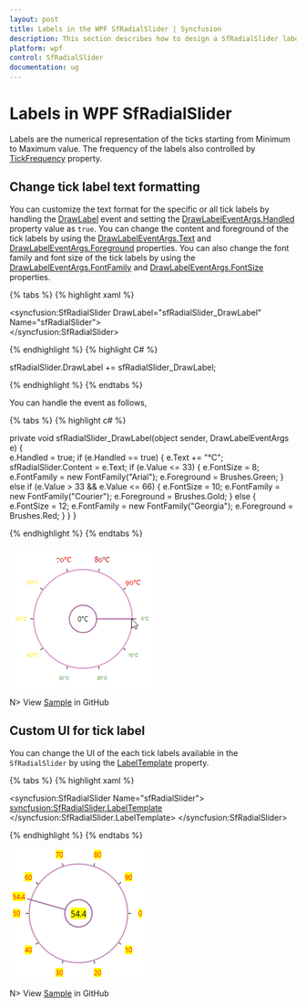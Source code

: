 ```yaml
---
layout: post
title: Labels in the WPF SfRadialSlider | Syncfusion
description: This section describes how to design a SfRadialSlider label in a WPF application and ticks functionalities.
platform: wpf
control: SfRadialSlider 
documentation: ug
---
```


# Labels in WPF SfRadialSlider

Labels are the numerical representation of the ticks starting from Minimum to Maximum value. The frequency of the labels also controlled by [TickFrequency](https://help.syncfusion.com/cr/wpf/Syncfusion.SfRadialMenu.Wpf~Syncfusion.Windows.Controls.Navigation.SfRadialSlider~TickFrequency.html) property.

## Change tick label text formatting

You can customize the text format for the specific or all tick labels by handling the [DrawLabel](https://help.syncfusion.com/cr/wpf/Syncfusion.SfRadialMenu.Wpf~Syncfusion.Windows.Controls.Navigation.SfRadialSlider~DrawLabel_EV.html) event and setting the [DrawLabelEventArgs.Handled](https://help.syncfusion.com/cr/wpf/Syncfusion.SfRadialMenu.Wpf~Syncfusion.Windows.Controls.Navigation.DrawLabelEventArgs~Handled.html) property value as `true`. You can change the content and foreground of the tick labels by using the [DrawLabelEventArgs.Text](https://help.syncfusion.com/cr/wpf/Syncfusion.SfRadialMenu.Wpf~Syncfusion.Windows.Controls.Navigation.DrawLabelEventArgs~Text.html) and [DrawLabelEventArgs.Foreground](https://help.syncfusion.com/cr/wpf/Syncfusion.SfRadialMenu.Wpf~Syncfusion.Windows.Controls.Navigation.DrawLabelEventArgs~Foreground.html) properties. You can also change the font family and font size of the tick labels by using the [DrawLabelEventArgs.FontFamily](https://help.syncfusion.com/cr/wpf/Syncfusion.SfRadialMenu.Wpf~Syncfusion.Windows.Controls.Navigation.DrawLabelEventArgs~FontFamily.html) and [DrawLabelEventArgs.FontSize](https://help.syncfusion.com/cr/wpf/Syncfusion.SfRadialMenu.Wpf~Syncfusion.Windows.Controls.Navigation.DrawLabelEventArgs~FontSize.html) properties.


{% tabs %}
{% highlight xaml %}

<syncfusion:SfRadialSlider DrawLabel="sfRadialSlider_DrawLabel"  
                           Name="sfRadialSlider">           
    <TextBlock Text="{Binding ElementName=sfRadialSlider, Path=Value}" 
               FontSize="15"
               HorizontalAlignment="Center"
               VerticalAlignment="Center"/>
</syncfusion:SfRadialSlider>

{% endhighlight %}
{% highlight C# %}

sfRadialSlider.DrawLabel += sfRadialSlider_DrawLabel;

{% endhighlight %}
{% endtabs %}

You can handle the event as follows,

{% tabs %}
{% highlight c# %}

private void sfRadialSlider_DrawLabel(object sender, DrawLabelEventArgs e) {            
    e.Handled = true;
    if (e.Handled == true) {
        e.Text += "°C";
        sfRadialSlider.Content = e.Text;
        if (e.Value <= 33) {
            e.FontSize = 8;
            e.FontFamily = new FontFamily("Arial");
            e.Foreground = Brushes.Green;
        }
        else if (e.Value > 33 && e.Value <= 66) {
            e.FontSize = 10;
            e.FontFamily = new FontFamily("Courier");
            e.Foreground = Brushes.Gold;
        }
        else {
            e.FontSize = 12;
            e.FontFamily = new FontFamily("Georgia");
            e.Foreground = Brushes.Red;
        }
    }
}

{% endhighlight %}
{% endtabs %}

![Change tick label text formatting](Ticks_images/LabelEdit.gif)

N> View [Sample]() in GitHub

## Custom UI for tick label

You can change the UI of the each tick labels available in the `SfRadialSlider` by using the [LabelTemplate](https://help.syncfusion.com/cr/wpf/Syncfusion.SfRadialMenu.Wpf~Syncfusion.Windows.Controls.Navigation.SfRadialSlider~LabelTemplate.html) property.

{% tabs %}
{% highlight xaml %}

<syncfusion:SfRadialSlider Name="sfRadialSlider">
    <syncfusion:SfRadialSlider.LabelTemplate>
        <DataTemplate>
            <TextBlock Background="Yellow" 
                       Text="{Binding}"
                       Foreground="Red"/>
        </DataTemplate>
    </syncfusion:SfRadialSlider.LabelTemplate>
    <TextBlock Text="{Binding ElementName=sfRadialSlider, Path=Value}" 
               Background="Yellow" />
</syncfusion:SfRadialSlider>


{% endhighlight %}
{% endtabs %}

![Custom UI for tick label](Ticks_images/CustomUI.png)

N> View [Sample]() in GitHub
